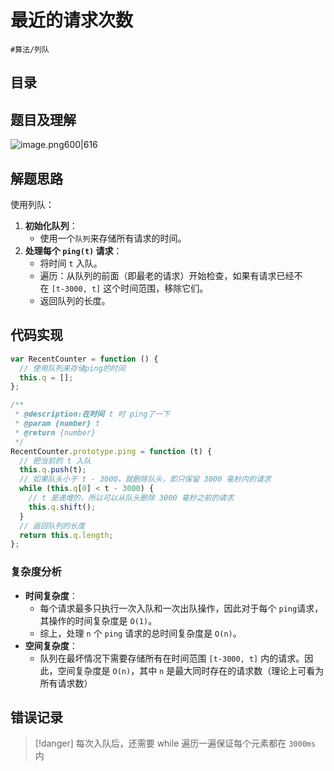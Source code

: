 
# 最近的请求次数

`#算法/列队` 

## 目录
<!-- toc -->
 ## 题目及理解 

![image.png600|616](https://832-1310531898.cos.ap-beijing.myqcloud.com/202407280800350.png?imageSlim)

## 解题思路

使用列队：
1. **初始化队列**：
    - 使用一个`队列`来存储所有请求的时间。
2. **处理每个 `ping(t)` 请求**：
    - 将时间 `t` 入队。
    - 遍历：从队列的前面（即最老的请求）开始检查，如果有请求已经不在 `[t-3000, t]` 这个时间范围，移除它们。
    - 返回队列的长度。

## 代码实现

```javascript hl:15,14
var RecentCounter = function () {
  // 使用队列来存储ping的时间
  this.q = [];
};

/**
 * @description:在时间 t 时 ping了一下
 * @param {number} t
 * @return {number}
 */
RecentCounter.prototype.ping = function (t) {
  // 把当前的 t 入队
  this.q.push(t);
  // 如果队头小于 t - 3000，就删除队头，即只保留 3000 毫秒内的请求
  while (this.q[0] < t - 3000) {
    // t 是递增的，所以可以从队头删除 3000 毫秒之前的请求
    this.q.shift();
  }
  // 返回队列的长度
  return this.q.length;
};
```

### 复杂度分析

- **时间复杂度**：
    - 每个请求最多只执行一次入队和一次出队操作，因此对于每个 `ping`请求，其操作的时间复杂度是 `O(1)`。
    - 综上，处理 `n` 个 `ping` 请求的总时间复杂度是 `O(n)`。
- **空间复杂度**：
    - 队列在最坏情况下需要存储所有在时间范围 `[t-3000, t]` 内的请求。因此，空间复杂度是 `O(n)`，其中 `n` 是最大同时存在的请求数（理论上可看为所有请求数）

## 错误记录

> [!danger]
>  每次入队后，还需要 while 遍历一遍保证每个元素都在 `3000ms` 内